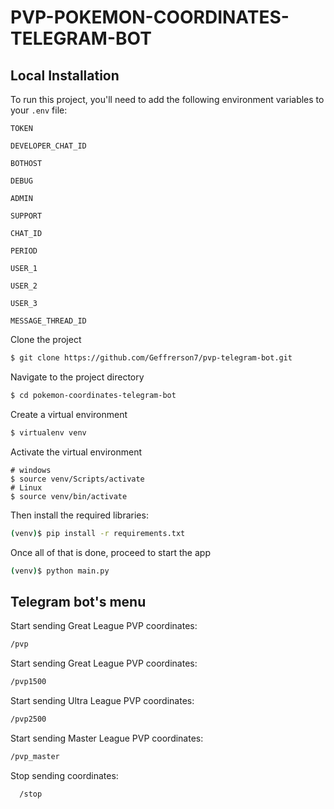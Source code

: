 # PVP-POKEMON-COORDINATES-TELEGRAM-BOT

## Local Installation

To run this project, you'll need to add the following environment variables to your `.env` file:

`TOKEN`

`DEVELOPER_CHAT_ID`

`BOTHOST`

`DEBUG`

`ADMIN`

`SUPPORT`

`CHAT_ID`

`PERIOD`

`USER_1`

`USER_2`

`USER_3`

`MESSAGE_THREAD_ID`

Clone the project

```bash
$ git clone https://github.com/Geffrerson7/pvp-telegram-bot.git
```

Navigate to the project directory

```bash
$ cd pokemon-coordinates-telegram-bot
```

Create a virtual environment

```sh
$ virtualenv venv
```

Activate the virtual environment

```
# windows
$ source venv/Scripts/activate
# Linux
$ source venv/bin/activate
```

Then install the required libraries:

```sh
(venv)$ pip install -r requirements.txt
```

Once all of that is done, proceed to start the app

```bash
(venv)$ python main.py
```

## Telegram bot's menu

Start sending Great League PVP coordinates:

```bash
/pvp
```

Start sending Great League PVP coordinates:

```bash
/pvp1500
```

Start sending Ultra League PVP coordinates:
```bash
/pvp2500
```

Start sending Master League PVP coordinates:
```bash
/pvp_master
```
Stop sending coordinates:
```bash
  /stop
```
